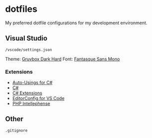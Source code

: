 # dotfiles
My preferred dotfile configurations for my development environment.

## Visual Studio
`/vscode/settings.json`

Theme: [Gruvbox Dark Hard](https://marketplace.visualstudio.com/items?itemName=jdinhlife.gruvbox)
Font: [Fantasque Sans Mono](https://github.com/belluzj/fantasque-sans)

### Extensions
- [Auto-Usings for C#](https://marketplace.visualstudio.com/items?itemName=Fudge.auto-using)
- [C#](https://marketplace.visualstudio.com/items?itemName=ms-dotnettools.csharp)
- [C# Extensions](https://marketplace.visualstudio.com/items?itemName=jchannon.csharpextensions)
- [EditorConfig for VS Code](https://marketplace.visualstudio.com/items?itemName=EditorConfig.EditorConfig)
- [PHP Intellephense](https://marketplace.visualstudio.com/items?itemName=bmewburn.vscode-intelephense-client)

## Other
`.gitignore`
